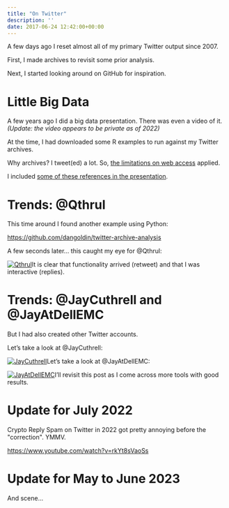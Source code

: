 ```yaml
---
title: "On Twitter"
description: ''
date: 2017-06-24 12:42:00+00:00
---
```


A few days ago I reset almost all of my primary Twitter output since 2007.

First, I made archives to revisit some prior analysis.

Next, I started looking around on GitHub for inspiration.

Little Big Data
===============

A few years ago I did a big data presentation. There was even a video of it. *(Update: the video appears to be private as of 2022)*

At the time, I had downloaded some R examples to run against my Twitter archives.

Why archives? I tweet(ed) a lot. So, [the limitations on web access](https://dev.twitter.com/rest/public/rate-limits) applied.

I included [some of these references in the presentation](https://gist.github.com/JayCuthrell/8bcd9597d37a8602c639).

Trends: @Qthrul
===============

This time around I found another example using Python:

<https://github.com/dangoldin/twitter-archive-analysis>

A few seconds later… this caught my eye for @Qthrul:

[![Qthrul](https://cuthrell.com/favicon.png "Qthrul")](https://cuthrell.com/favicon.png)It is clear that functionality arrived (retweet) and that I was interactive (replies).

Trends: @JayCuthrell and @JayAtDellEMC
======================================

But I had also created other Twitter accounts.

Let’s take a look at @JayCuthrell:

[![JayCuthrell](https://cuthrell.com/favicon.png "JayCuthrell")](https://cuthrell.com/favicon.png)Let’s take a look at @JayAtDellEMC:

[![JayAtDellEMC](https://cuthrell.com/favicon.png "JayAtDellEMC")](https://cuthrell.com/favicon.png)I’ll revisit this post as I come across more tools with good results.



# Update for July 2022

Crypto Reply Spam on Twitter in 2022 got pretty annoying before the "correction". YMMV.

https://www.youtube.com/watch?v=rkYt8sVaoSs

# Update for May to June 2023

And scene...